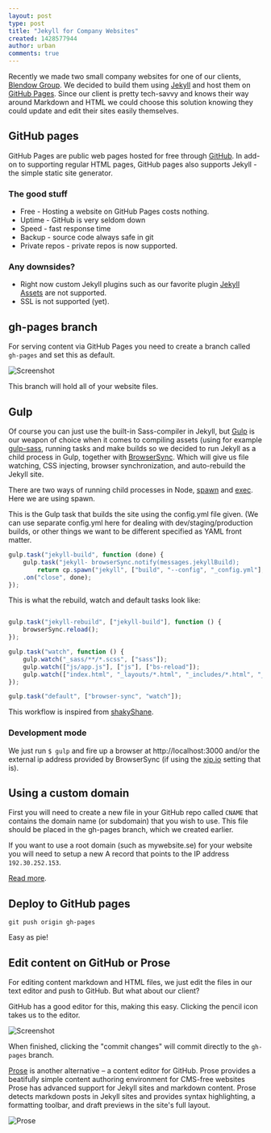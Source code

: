 ```yaml
---
layout: post
type: post
title: "Jekyll for Company Websites"
created: 1428577944
author: urban
comments: true
---
```


Recently we made two small company websites for one of our clients, [Blendow Group](http://www.blendow.se/). We decided to build them using [Jekyll](http://jekyllrb.com/) and host them on [GitHub Pages](https://pages.github.com/). Since our client is pretty tech-savvy and knows their way around Markdown and HTML we could choose this solution knowing they could update and edit their sites easily themselves.

## GitHub pages
GitHub Pages are public web pages hosted for free through [GitHub](https://github.com/). In add-on to supporting regular HTML pages, GitHub pages also supports Jekyll - the simple static site generator.

### The good stuff
+ Free - Hosting a website on GitHub Pages costs nothing.
+ Uptime - GitHub is very seldom down
+ Speed - fast response time
+ Backup - source code always safe in git
+ Private repos - private repos is now supported.

### Any downsides?
+ Right now custom Jekyll plugins such as our favorite plugin [Jekyll Assets](https://github.com/ixti/jekyll-assets) are not supported. 
+ SSL is not supported (yet).

## gh-pages branch

For serving content via GitHub Pages you need to create a branch called ``gh-pages`` and set this as default.

![Screenshot](/images/2015/2015-04-28-jekyll-for-company-sites-branch.png)

This branch will hold all of your website files.

## Gulp

Of course you can just use the built-in Sass-compiler in Jekyll, but [Gulp](http://gulpjs.com/) is our weapon of choice when it comes to compiling assets (using for example [gulp-sass](https://www.npmjs.com/package/gulp-sass), running tasks and make builds so we decided to run Jekyll as a child process in Gulp, together with [BrowserSync](http://www.browsersync.io/). Which will give us file watching, CSS injecting, browser synchronization, and auto-rebuild the Jekyll site.

There are two ways of running child processes in Node, [spawn](https://nodejs.org/api/child_process.html#child_process_child_process_spawn_command_args_options) and [exec](http://nodejs.org/api/child_process.html#child_process_child_process_exec_command_options_callback). Here we are using spawn.

This is the Gulp task that builds the site using the config.yml file given. (We can use separate config.yml here for dealing with dev/staging/production builds, or other things we want to be different specified as YAML front matter.

```javascript
gulp.task("jekyll-build", function (done) {
	gulp.task("jekyll- browserSync.notify(messages.jekyllBuild);
		return cp.spawn("jekyll", ["build", "--config", "_config.yml"], {stdio: "inherit"})
	.on("close", done);
});
```

This is what the rebuild, watch and default tasks look like:

```javascript

gulp.task("jekyll-rebuild", ["jekyll-build"], function () {
    browserSync.reload();
});

gulp.task("watch", function () {
    gulp.watch("_sass/**/*.scss", ["sass"]);
    gulp.watch(["js/app.js"], ["js"], ["bs-reload"]);
    gulp.watch(["index.html", "_layouts/*.html", "_includes/*.html", "_posts/*"], ["jekyll-rebuild"]);
});

gulp.task("default", ["browser-sync", "watch"]);
```

This workflow is inspired from [shakyShane](https://github.com/shakyShane/jekyll-gulp-sass-browser-sync).

### Development mode

We just run ``$ gulp`` and fire up a browser at http://localhost:3000 and/or the external ip address provided by BrowserSync (if using the [xip.io](http://www.browsersync.io/docs/options/#option-xip) setting that is).

## Using a custom domain

First you will need to create a new file in your GitHub repo called ``CNAME`` that contains the domain name (or subdomain) that you wish to use. This file should be placed in the gh-pages branch, which we created earlier.

If you want to use a root domain (such as mywebsite.se) for your website you will need to setup a new A record that points to the IP address ``192.30.252.153``. 

[Read more](https://help.github.com/articles/tips-for-configuring-an-a-record-with-your-dns-provider/).


## Deploy to GitHub pages
	
	git push origin gh-pages

Easy as pie!

## Edit content on GitHub or Prose

For editing content markdown and HTML files, we just edit the files in our text editor and push to GitHub. But what about our client?

GitHub has a good editor for this, making this easy. Clicking the pencil icon takes us to the editor. 

![Screenshot](https://raw.githubusercontent.com/blendow/blendow.se/gh-pages/_documentation/images/file-edit.png?token=AASx3EAmGNFBpG-ieHKcRj_GqUcIJ5GLks5VSJpWwA%3D%3D)

When finished, clicking the "commit changes" will commit directly to the ``gh-pages`` branch. 

[Prose](http://prose.io/) is another alternative – a content editor for GitHub. Prose provides a beatifully simple content authoring environment for CMS-free websites Prose has advanced support for Jekyll sites and markdown content. Prose detects markdown posts in Jekyll sites and provides syntax highlighting, a formatting toolbar, and draft previews in the site's full layout.

![Prose](/images/2015/2015-04-28-jekyll-for-company-sites-prose.png)
